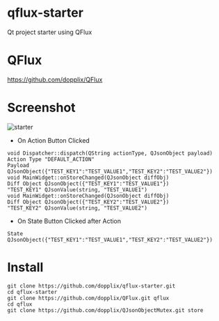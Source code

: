 # qflux-starter

Qt project starter using QFlux

# QFlux
https://github.com/dopplix/QFlux

# Screenshot

![starter](https://user-images.githubusercontent.com/31100072/88903280-692d8000-d28e-11ea-9b2b-34c25dfca10c.PNG)

- On Action Button Clicked

```
void Dispatcher::dispatch(QString actionType, QJsonObject payload)
Action Type "DEFAULT_ACTION"
Payload QJsonObject({"TEST_KEY1":"TEST_VALUE1","TEST_KEY2":"TEST_VALUE2"})
void MainWidget::onStoreChanged(QJsonObject diffObj)
Diff Object QJsonObject({"TEST_KEY1":"TEST_VALUE1"})
"TEST_KEY1" QJsonValue(string, "TEST_VALUE1")
void MainWidget::onStoreChanged(QJsonObject diffObj)
Diff Object QJsonObject({"TEST_KEY2":"TEST_VALUE2"})
"TEST_KEY2" QJsonValue(string, "TEST_VALUE2")
```

- On State Button Clicked after Action
```
State QJsonObject({"TEST_KEY1":"TEST_VALUE1","TEST_KEY2":"TEST_VALUE2"})
```

# Install

```
git clone https://github.com/dopplix/qflux-starter.git
cd qflux-starter
git clone https://github.com/dopplix/QFlux.git qflux
cd qflux
git clone https://github.com/dopplix/QJsonObjectMutex.git store
```
